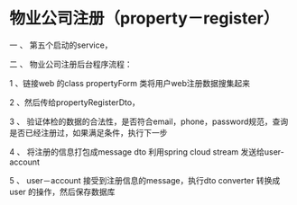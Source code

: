 # 物业公司注册（property－register）

一 、 第五个启动的service，

二 、 物业公司注册后台程序流程：

  1 、链接web 的class  propertyForm 类将用户web注册数据搜集起来
    
   2 、然后传给propertyRegisterDto，
   
   3 、 验证体检的数据的合法性，是否符合email，phone，password规范，查询是否已经注册过，如果满足条件，执行下一步
   
   4 、 将注册的信息打包成message dto 利用spring cloud stream 发送给user-account 
   
   5 、 user－account 接受到注册信息的message，执行dto converter 转换成user 的操作，然后保存数据库

